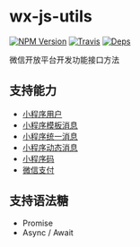 # wx-js-utils

[![NPM Version](https://img.shields.io/npm/v/wx-js-utils.svg?style=flat)](https://www.npmjs.com/package/wx-js-utils)
[![Travis](https://img.shields.io/travis/lcxfs1991/wx-js-utils.svg)](https://travis-ci.org/lcxfs1991/wx-js-utils)
[![Deps](https://david-dm.org/lcxfs1991/wx-js-utils.svg)](https://david-dm.org/lcxfs1991/wx-js-utils)

微信开放平台开发功能接口方法

## 支持能力
* [小程序用户](/docs/WXMINIUser.md)
* [小程序模板消息](/docs/WXMINIMessage.md)
* [小程序统一消息](/docs/WXUniformMessage.md)
* [小程序动态消息](/docs/WXMINIActMessage.md)
* [小程序码](/docs/WXMINIQR.md)
* [微信支付](/docs/WXPay.md)

## 支持语法糖
* Promise
* Async / Await